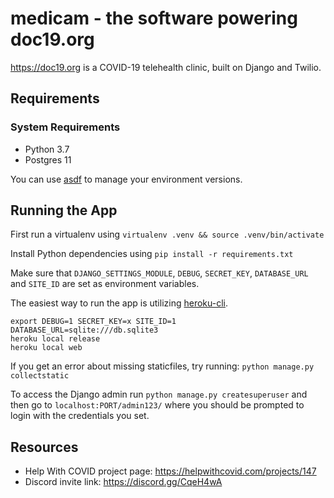# medicam - the software powering doc19.org

https://doc19.org is a COVID-19 telehealth clinic, built on Django and Twilio.

## Requirements

### System Requirements

- Python 3.7
- Postgres 11

You can use [asdf] to manage your environment versions.

## Running the App
First run a virtualenv using `virtualenv .venv && source .venv/bin/activate`

Install Python dependencies using `pip install -r requirements.txt`

Make sure that `DJANGO_SETTINGS_MODULE`, `DEBUG`, `SECRET_KEY`, `DATABASE_URL` and `SITE_ID` are set as environment variables.

The easiest way to run the app is utilizing [heroku-cli].

```
export DEBUG=1 SECRET_KEY=x SITE_ID=1 DATABASE_URL=sqlite:///db.sqlite3
heroku local release
heroku local web
```

If you get an error about missing staticfiles, try running:
`python manage.py collectstatic`

To access the Django admin run `python manage.py createsuperuser` and then go to `localhost:PORT/admin123/` where you should be prompted to login with the credentials you set.

## Resources
- Help With COVID project page: https://helpwithcovid.com/projects/147
- Discord invite link: https://discord.gg/CqeH4wA


[asdf]: https://github.com/asdf-vm/asdf
[heroku-cli]: https://devcenter.heroku.com/articles/heroku-cli#download-and-install
